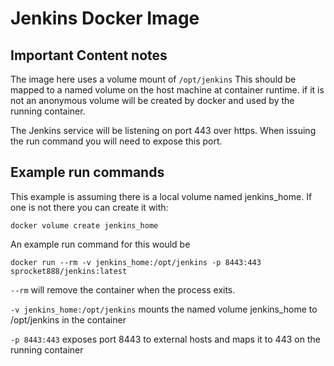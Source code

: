 # Jenkins Docker Image

## Important Content notes
The image here uses a volume mount of `/opt/jenkins` This should be mapped to a named volume on the host machine at container runtime.
if it is not an anonymous volume will be created by docker and used by the running
container.

The Jenkins service will be listening on port 443 over https. When issuing the run
command you will need to expose this port.

## Example run commands
This example is assuming there is a local volume named jenkins_home. If one is not
there you can create it with:
```
docker volume create jenkins_home
```
An example run command for this would be
```
docker run --rm -v jenkins_home:/opt/jenkins -p 8443:443 sprocket888/jenkins:latest
```

`--rm` will remove the container when the process exits.

`-v jenkins_home:/opt/jenkins` mounts the named volume jenkins_home to /opt/jenkins in the container

`-p 8443:443` exposes port 8443 to external hosts and maps it to 443 on the running container
